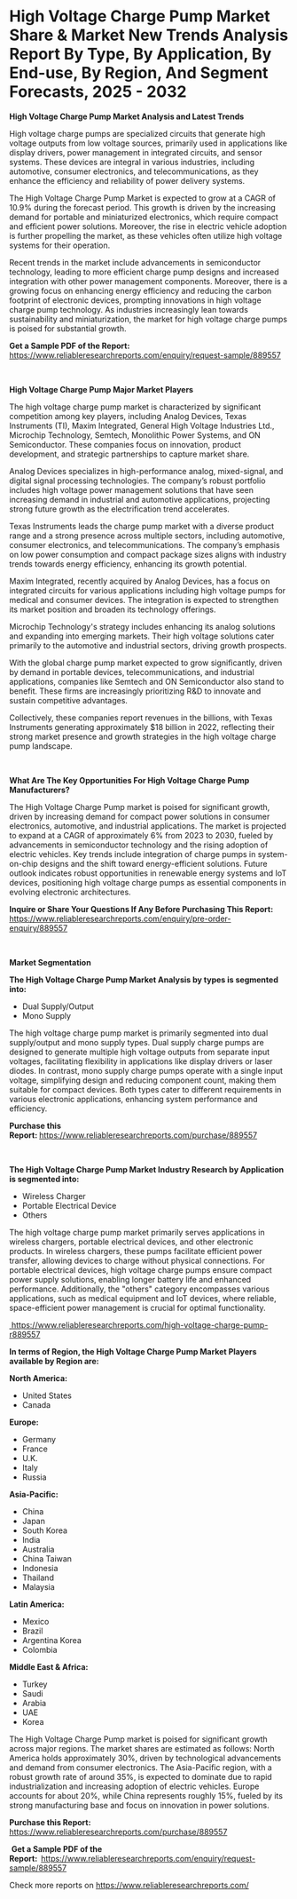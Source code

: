 <p><h1>High Voltage Charge Pump Market Share & Market New Trends Analysis Report By Type, By Application, By End-use, By Region, And Segment Forecasts, 2025 - 2032</h1></p><p><strong>High Voltage Charge Pump Market Analysis and Latest Trends</strong></p>
<p><p>High voltage charge pumps are specialized circuits that generate high voltage outputs from low voltage sources, primarily used in applications like display drivers, power management in integrated circuits, and sensor systems. These devices are integral in various industries, including automotive, consumer electronics, and telecommunications, as they enhance the efficiency and reliability of power delivery systems.</p><p>The High Voltage Charge Pump Market is expected to grow at a CAGR of 10.9% during the forecast period. This growth is driven by the increasing demand for portable and miniaturized electronics, which require compact and efficient power solutions. Moreover, the rise in electric vehicle adoption is further propelling the market, as these vehicles often utilize high voltage systems for their operation.</p><p>Recent trends in the market include advancements in semiconductor technology, leading to more efficient charge pump designs and increased integration with other power management components. Moreover, there is a growing focus on enhancing energy efficiency and reducing the carbon footprint of electronic devices, prompting innovations in high voltage charge pump technology. As industries increasingly lean towards sustainability and miniaturization, the market for high voltage charge pumps is poised for substantial growth.</p></p>
<p><strong>Get a Sample PDF of the Report:&nbsp;</strong> <a href="https://www.reliableresearchreports.com/enquiry/request-sample/889557?utm_campaign=2743&utm_medium=2&utm_source=Github&utm_content=ia&utm_term=06042025&utm_id=high-voltage-charge-pump">https://www.reliableresearchreports.com/enquiry/request-sample/889557</a></p>
<p>&nbsp;</p>
<p><strong>High Voltage Charge Pump Major Market Players</strong></p>
<p><p>The high voltage charge pump market is characterized by significant competition among key players, including Analog Devices, Texas Instruments (TI), Maxim Integrated, General High Voltage Industries Ltd., Microchip Technology, Semtech, Monolithic Power Systems, and ON Semiconductor. These companies focus on innovation, product development, and strategic partnerships to capture market share.</p><p>Analog Devices specializes in high-performance analog, mixed-signal, and digital signal processing technologies. The company’s robust portfolio includes high voltage power management solutions that have seen increasing demand in industrial and automotive applications, projecting strong future growth as the electrification trend accelerates.</p><p>Texas Instruments leads the charge pump market with a diverse product range and a strong presence across multiple sectors, including automotive, consumer electronics, and telecommunications. The company’s emphasis on low power consumption and compact package sizes aligns with industry trends towards energy efficiency, enhancing its growth potential.</p><p>Maxim Integrated, recently acquired by Analog Devices, has a focus on integrated circuits for various applications including high voltage pumps for medical and consumer devices. The integration is expected to strengthen its market position and broaden its technology offerings.</p><p>Microchip Technology's strategy includes enhancing its analog solutions and expanding into emerging markets. Their high voltage solutions cater primarily to the automotive and industrial sectors, driving growth prospects.</p><p>With the global charge pump market expected to grow significantly, driven by demand in portable devices, telecommunications, and industrial applications, companies like Semtech and ON Semiconductor also stand to benefit. These firms are increasingly prioritizing R&D to innovate and sustain competitive advantages.</p><p>Collectively, these companies report revenues in the billions, with Texas Instruments generating approximately $18 billion in 2022, reflecting their strong market presence and growth strategies in the high voltage charge pump landscape.</p></p>
<p>&nbsp;</p>
<p><strong>What Are The Key Opportunities For High Voltage Charge Pump Manufacturers?</strong></p>
<p><p>The High Voltage Charge Pump market is poised for significant growth, driven by increasing demand for compact power solutions in consumer electronics, automotive, and industrial applications. The market is projected to expand at a CAGR of approximately 6% from 2023 to 2030, fueled by advancements in semiconductor technology and the rising adoption of electric vehicles. Key trends include integration of charge pumps in system-on-chip designs and the shift toward energy-efficient solutions. Future outlook indicates robust opportunities in renewable energy systems and IoT devices, positioning high voltage charge pumps as essential components in evolving electronic architectures.</p></p>
<p><strong>Inquire or Share Your Questions If Any Before Purchasing This Report:</strong> <a href="https://www.reliableresearchreports.com/enquiry/pre-order-enquiry/889557?utm_campaign=2743&utm_medium=2&utm_source=Github&utm_content=ia&utm_term=06042025&utm_id=high-voltage-charge-pump">https://www.reliableresearchreports.com/enquiry/pre-order-enquiry/889557</a></p>
<p>&nbsp;</p>
<p><strong>Market Segmentation</strong></p>
<p><strong>The High Voltage Charge Pump Market Analysis by types is segmented into:</strong></p>
<p><ul><li>Dual Supply/Output</li><li>Mono Supply</li></ul></p>
<p><p>The high voltage charge pump market is primarily segmented into dual supply/output and mono supply types. Dual supply charge pumps are designed to generate multiple high voltage outputs from separate input voltages, facilitating flexibility in applications like display drivers or laser diodes. In contrast, mono supply charge pumps operate with a single input voltage, simplifying design and reducing component count, making them suitable for compact devices. Both types cater to different requirements in various electronic applications, enhancing system performance and efficiency.</p></p>
<p><strong>Purchase this Report:&nbsp;</strong><a href="https://www.reliableresearchreports.com/purchase/889557?utm_campaign=2743&utm_medium=2&utm_source=Github&utm_content=ia&utm_term=06042025&utm_id=high-voltage-charge-pump">https://www.reliableresearchreports.com/purchase/889557</a></p>
<p>&nbsp;</p>
<p><strong>The High Voltage Charge Pump Market Industry Research by Application is segmented into:</strong></p>
<p><ul><li>Wireless Charger</li><li>Portable Electrical Device</li><li>Others</li></ul></p>
<p><p>The high voltage charge pump market primarily serves applications in wireless chargers, portable electrical devices, and other electronic products. In wireless chargers, these pumps facilitate efficient power transfer, allowing devices to charge without physical connections. For portable electrical devices, high voltage charge pumps ensure compact power supply solutions, enabling longer battery life and enhanced performance. Additionally, the "others" category encompasses various applications, such as medical equipment and IoT devices, where reliable, space-efficient power management is crucial for optimal functionality.</p></p>
<p><a href="https://www.reliableresearchreports.com/high-voltage-charge-pump-r889557?utm_campaign=2743&utm_medium=2&utm_source=Github&utm_content=ia&utm_term=06042025&utm_id=high-voltage-charge-pump">&nbsp;https://www.reliableresearchreports.com/high-voltage-charge-pump-r889557</a></p>
<p><strong>In terms of Region, the High Voltage Charge Pump Market Players available by Region are:</strong></p>
<p>
    <p> <strong> North America: </strong>
        <ul>
            <li>United States</li>
            <li>Canada</li>
        </ul>
        </p> 
    <p> <strong> Europe: </strong>
        <ul>
            <li>Germany</li>
            <li>France</li>
            <li>U.K.</li>
            <li>Italy</li>
            <li>Russia</li>
        </ul>
        </p> 
    <p> <strong> Asia-Pacific: </strong>
        <ul>
            <li>China</li>
            <li>Japan</li>
            <li>South Korea</li>
            <li>India</li>
            <li>Australia</li>
            <li>China Taiwan</li>
            <li>Indonesia</li>
            <li>Thailand</li>
            <li>Malaysia</li>
        </ul>
        </p> 
    <p> <strong> Latin America: </strong>
        <ul>
            <li>Mexico</li>
            <li>Brazil</li>
            <li>Argentina Korea</li>
            <li>Colombia</li>
        </ul>
        </p> 
    <p> <strong> Middle East & Africa: </strong>
        <ul>
            <li>Turkey</li>
            <li>Saudi</li>
            <li>Arabia</li>
            <li>UAE</li>
            <li>Korea</li>
        </ul>
    </p>
    </p>
<p><p>The High Voltage Charge Pump market is poised for significant growth across major regions. The market shares are estimated as follows: North America holds approximately 30%, driven by technological advancements and demand from consumer electronics. The Asia-Pacific region, with a robust growth rate of around 35%, is expected to dominate due to rapid industrialization and increasing adoption of electric vehicles. Europe accounts for about 20%, while China represents roughly 15%, fueled by its strong manufacturing base and focus on innovation in power solutions.</p></p>
<p><strong>Purchase this Report: </strong><a href="https://www.reliableresearchreports.com/purchase/889557?utm_campaign=2743&utm_medium=2&utm_source=Github&utm_content=ia&utm_term=06042025&utm_id=high-voltage-charge-pump">https://www.reliableresearchreports.com/purchase/889557</a></p>
<p>&nbsp;<strong>Get a Sample PDF of the Report:&nbsp;&nbsp;</strong><a href="https://www.reliableresearchreports.com/enquiry/request-sample/889557?utm_campaign=2743&utm_medium=2&utm_source=Github&utm_content=ia&utm_term=06042025&utm_id=high-voltage-charge-pump">https://www.reliableresearchreports.com/enquiry/request-sample/889557</a></p>
<p><strong></strong></p>
<p>Check more reports on <a href="https://www.reliableresearchreports.com/?utm_campaign=2743&utm_medium=2&utm_source=Github&utm_content=ia&utm_term=06042025&utm_id=high-voltage-charge-pump">https://www.reliableresearchreports.com/</a></p>